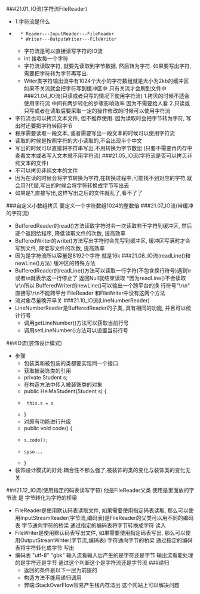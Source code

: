 ###21.01_IO流(字符流FileReader)
* 1.字符流是什么
* 		* Reader---InputReader---FileReader
		* Writer---OutputWriter---FileWriter
	* 字符流是可以直接读写字符的IO流
	* int 接收每一个字符
	* 字符流读取字符, 就要先读取到字节数据, 然后转为字符. 如果要写出字符, 需要把字符转为字节再写出.  
	* Witer类字符输出流中有1024个大小的字符数组就是大小为2kb的缓冲区 如果不关流就会把字符写到缓冲区中 只有关流才会刷到文件中  
###21.04_IO流(只读或者只写的情况下使用字符流)
1.拷贝的时候不适合使用字符流 中间有两步转化的步骤影响效率 因为不需要给人看
2.只读或只写或者在读取后要采取一定的操作修改的时候可以使用字符流
* 字符流也可以拷贝文本文件, 但不推荐使用. 因为读取时会把字节转为字符, 写出时还要把字符转回字节
* 程序需要读取一段文本, 或者需要写出一段文本的时候可以使用字符流
* 读取的时候是按照字符的大小读取的,不会出现半个中文
* 写出的时候可以直接将字符串写出,不用转换为字节数组
(只要不需要再内存中查看文本或者写入文本就不用字符流)
###21.05_IO流(字符流是否可以拷贝非纯文本的文件)
* 不可以拷贝非纯文本的文件
* 因为在读的时候会将字节转换为字符,在转换过程中,可能找不到对应的字符,就会用?代替,写出的时候会将字符转换成字节写出去
* 如果是?,直接写出,这样写出之后的文件就乱了,看不了了  

###自定义小数组拷贝
要定义一个字符数组1024的整数倍
###21.07_IO流(带缓冲的字符流) 
* BufferedReader的read()方法读取字符时会一次读取若干字符到缓冲区, 然后逐个返回给程序, 降低读取文件的次数, 提高效率
* BufferedWriter的write()方法写出字符时会先写到缓冲区, 缓冲区写满时才会写到文件, 降低写文件的次数, 提高效率
* 因为是字符流所以容量是8192个字符 就是16k 
###21.08_IO流(readLine()和newLine()方法) 缓冲区的特殊方法 
* BufferedReader的readLine()方法可以读取一行字符(不包含换行符号)遇到\r或者\n就表示这一行停止了  返回Null就结束读取
*因为readLine()不会读取\r\n所以 
BufferedWriter的newLine()可以输出一个跨平台的换 行符号"\r\n"  直接写\r\n不能跨平台
FileReader 和FileWriter中没有这两个方法
* 流对象尽量晚开早关
###21.10_IO流(LineNumberReader) 
* LineNumberReader是BufferedReader的子类, 具有相同的功能, 并且可以统计行号
	* 调用getLineNumber()方法可以获取当前行号
	* 调用setLineNumber()方法可以设置当前行号

###IO流(装饰设计模式)
* 步骤 
	* 包装类和被包装的类都要实现同一个接口
	* 获取被装饰类的引用
	* private Student s;
	* 在构造方法中传入被装饰类的对象
	* public HeiMaStudent(Student s) {
	*      this.s = s
	* }
	* 对原有功能进行升级
	* public void code() {
	*     s.code();
	*     syso...
	* }
* 装饰设计模式的好处:耦合性不那么强了,被装饰的类的变化与装饰类的变化无关

###21.12_IO流(使用指定的码表读写字符) 他是FileReader父类 使用是里面放的字节流 是 字节转化为字符的桥梁
* FileReader是使用默认码表读取文件, 如果需要使用指定码表读取, 那么可以使用InputStreamReader(字节流,编码表)是FileReader的父类可以用不同的编码表 字节通向字符的桥梁 通过指定的编码表将字节转换成字符 读入
* FileWriter是使用默认码表写出文件, 如果需要使用指定码表写出, 那么可以使用OutputStreamWriter(字节流,编码表) 字符通向字节的桥梁 通过指定的编码表将字符转化成字节 写出
* 编码表 "utf-8" "gbk"
输入流看输入后产生的是字符还是字节  输出流看能处理的是字符还是字节 通过这个判断这个是字符流还是字节流
###递归
	* 返回的条件是以下一层为前提的
	* 构造方法不能用递归调用
	* 弊端:StackOverFlow容易产生栈内存溢出 这个网站上可以解决问题